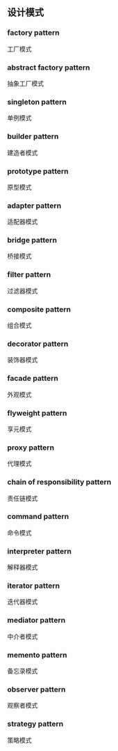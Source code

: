 ## 设计模式

### factory pattern
工厂模式

### abstract factory pattern
抽象工厂模式

### singleton pattern
单例模式

### builder pattern
建造者模式

### prototype pattern
原型模式

### adapter pattern
适配器模式

### bridge pattern
桥接模式

### filter pattern
过滤器模式

### composite pattern
组合模式

### decorator pattern
装饰器模式

### facade pattern
外观模式

### flyweight pattern
享元模式

### proxy pattern
代理模式

### chain of responsibility pattern
责任链模式

### command pattern
命令模式

### interpreter pattern
解释器模式

### iterator pattern
迭代器模式

### mediator pattern
中介者模式

### memento pattern
备忘录模式

### observer pattern
观察者模式

### strategy pattern
策略模式